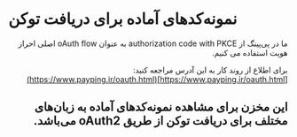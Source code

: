 # نمونه‌کدهای آماده برای دریافت توکن

<div style="direction: rtl">
ما در پی‌پینگ از authorization code with PKCE به عنوان oAuth flow اصلی احراز هویت استفاده می کنیم.

برای اطلاع از روند کار به این آدرس مراجعه کنید:
[https://www.payping.ir/oauth.html](https://www.payping.ir/oauth.html)

## این مخزن برای مشاهده نمونه‌کدهای آماده به زبان‌های مختلف برای دریافت توکن از طریق oAuth2 می‌باشد.
</div>
